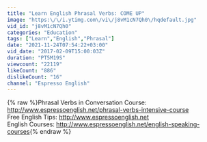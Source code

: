 ```yaml
---
title: "Learn English Phrasal Verbs: COME UP"
image: "https:\/\/i.ytimg.com\/vi\/j8vM1cN7Qh0\/hqdefault.jpg"
vid_id: "j8vM1cN7Qh0"
categories: "Education"
tags: ["Learn","English","Phrasal"]
date: "2021-11-24T07:54:22+03:00"
vid_date: "2017-02-09T15:00:03Z"
duration: "PT5M19S"
viewcount: "22119"
likeCount: "886"
dislikeCount: "16"
channel: "Espresso English"
---
```

{% raw %}Phrasal Verbs in Conversation Course: <a rel="nofollow" target="blank" href="http://www.espressoenglish.net/phrasal-verbs-intensive-course">http://www.espressoenglish.net/phrasal-verbs-intensive-course</a><br />Free English Tips: <a rel="nofollow" target="blank" href="http://www.espressoenglish.net">http://www.espressoenglish.net</a><br />English Courses: <a rel="nofollow" target="blank" href="http://www.espressoenglish.net/english-speaking-courses">http://www.espressoenglish.net/english-speaking-courses</a>{% endraw %}
